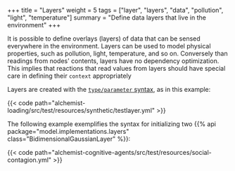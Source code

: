 +++
title = "Layers"
weight = 5
tags = ["layer", "layers", "data", "pollution", "light", "temperature"]
summary = "Define data layers that live in the environment"
+++

It is possible to define overlays (layers) of data that can be sensed everywhere in the environment.
Layers can be used to model physical properties, such as pollution, light, temperature, and so on.
Conversely than readings from nodes' contents, layers have no dependency optimization.
This implies that reactions that read values from layers should have special care in defining their `context` appropriately

Layers are created with the [`type/parameter` syntax](/reference/yaml/#arbitrary-class-loading-system),
as in this example:

{{< code path="alchemist-loading/src/test/resources/synthetic/testlayer.yml" >}}

The following example exemplifies the syntax for initializing two
{{% api package="model.implementations.layers" class="BidimensionalGaussianLayer" %}}:

{{< code path="alchemist-cognitive-agents/src/test/resources/social-contagion.yml" >}}
